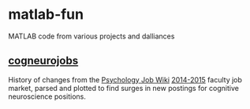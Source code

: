 # matlab-fun
MATLAB code from various projects and dalliances

## [cogneurojobs](https://github.com/lauraannelibby/matlab-fun/tree/master/cogneurojobs)
History of changes from the [Psychology Job Wiki](http://psychjobsearch.wikidot.com/) [2014-2015](http://psychjobsearch.wikidot.com/2014) faculty job market, parsed and plotted to find surges in new postings for cognitive neuroscience positions.
